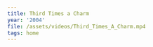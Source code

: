 ```yaml
---
title: Third Times a Charm
year: '2004'
file: /assets/videos/Third_Times_A_Charm.mp4
tags: home
---
```


